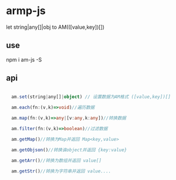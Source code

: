 # armp-js

  let string|any[]|obj to AM(([value,key])[])

## use

  npm i am-js -S


## api

```typescript

  am.set(string|any[]|object) // 设置数据为AM格式 ([value,key])[]
  
  am.each(fn:(v,k)=>void)//遍历数据

  am.map(fn:(v,k)=>any|[v:any,k:any])//转换数据

  am.filter(fn:(v,k)=>boolean)//过滤数据

  am.getMap()//转换为Map并返回 Map<key,value>

  am.getObjson()//转换诶object并返回 {key:value}

  am.getArr()//转换为数组并返回 value[]

  am.getStr()//转换为字符串并返回 value....

```
